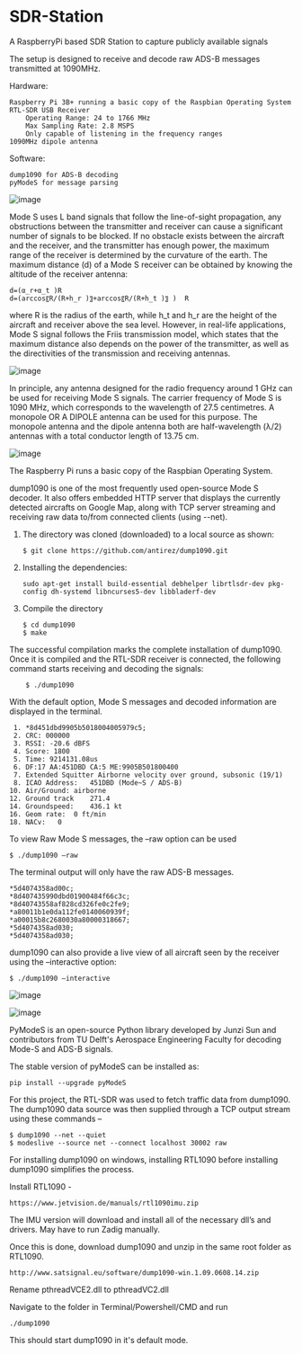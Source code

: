 # SDR-Station
A RaspberryPi based SDR Station to capture publicly available signals

The setup is designed to receive and decode raw ADS-B messages transmitted at 1090MHz. 

Hardware:     
    
    Raspberry Pi 3B+ running a basic copy of the Raspbian Operating System
    RTL-SDR USB Receiver
        Operating Range: 24 to 1766 MHz
        Max Sampling Rate: 2.8 MSPS
        Only capable of listening in the frequency ranges 
    1090MHz dipole antenna

Software: 
    
    dump1090 for ADS-B decoding
    pyModeS for message parsing

![image](https://github.com/user-attachments/assets/93f40b18-bc96-433a-93d4-2ac3522d4ae2)


Mode S uses L band signals that follow the line-of-sight propagation, any obstructions between the transmitter and receiver can cause a significant number of signals to be blocked. If no obstacle exists between the aircraft and the receiver, and the transmitter has enough power, the maximum range of the receiver is determined by the curvature of the earth.
The maximum distance (d) of a Mode S receiver can be obtained by knowing the altitude of the receiver antenna: 
  
    d=(α_r+α_t )R
    d=(arccos⁡〖R/(R+h_r )〗+arccos⁡〖R/(R+h_t )〗 )  R

where R is the radius of the earth, while h_t and h_r are the height of the aircraft and receiver above the sea level. However, in real-life applications, Mode S signal follows the Friis transmission model, which states that the maximum distance also depends on the power of the transmitter, as well as the directivities of the transmission and receiving antennas. 

![image](https://github.com/user-attachments/assets/b094f1d8-0b9c-4775-83e8-7e0fa602b55a)

In principle, any antenna designed for the radio frequency around 1 GHz can be used for receiving Mode S signals. The carrier frequency of Mode S is 1090 MHz, which corresponds to the wavelength of 27.5 centimetres. A monopole OR A DIPOLE antenna can  be used for this purpose. The monopole antenna and the dipole antenna both are half-wavelength (λ/2) antennas with a total conductor length of 13.75 cm.

![image](https://github.com/user-attachments/assets/9d737b88-f780-43bb-84fc-cb1278a8034e)

The Raspberry Pi runs a basic copy of the Raspbian Operating System.

dump1090 is one of the most frequently used open-source Mode S decoder. It also offers embedded HTTP server that displays the currently detected aircrafts on Google Map, along with TCP server streaming and receiving raw data to/from connected clients (using --net). 

1.	The directory was cloned (downloaded) to a local source as shown:

        $ git clone https://github.com/antirez/dump1090.git
2.	Installing the dependencies: 

        sudo apt-get install build-essential debhelper librtlsdr-dev pkg-config dh-systemd libncurses5-dev libbladerf-dev
3.	Compile the directory

        $ cd dump1090
        $ make

The successful compilation marks the complete installation of dump1090. Once it is compiled and the RTL-SDR receiver is connected, the following command starts receiving and decoding the signals:

        $ ./dump1090



With the default option, Mode S messages and decoded information are displayed in the terminal. 
 
     1. *8d451dbd9905b5018004005979c5;
     2. CRC: 000000
     3. RSSI: -20.6 dBFS
     4. Score: 1800
     5. Time: 9214131.08us
     6. DF:17 AA:451DBD CA:5 ME:9905B501800400
     7. Extended Squitter Airborne velocity over ground, subsonic (19/1)
     8. ICAO Address:	451DBD (Mode~S / ADS-B)
    10. Air/Ground:	airborne
    12. Ground track	271.4
    14. Groundspeed:	436.1 kt
    16. Geom rate: 	0 ft/min
    18. NACv: 	0

To view Raw Mode S messages, the –raw option can be used
    
    $ ./dump1090 –raw

The terminal output will only have the raw ADS-B messages. 

    *5d4074358ad00c;
    *8d407435990dbd01900484f66c3c;
    *8d40743558af828cd326fe0c2fe9;
    *a80011b1e0da112fe0140060939f;
    *a00015b8c2680030a80000318667;
    *5d4074358ad030;
    *5d4074358ad030;

dump1090 can also provide a live view of all aircraft seen by the receiver using the –interactive option:

    $ ./dump1090 –interactive

![image](https://github.com/user-attachments/assets/5b317643-73ef-4203-b2be-4635aa2f076f)

![image](https://github.com/user-attachments/assets/1b54257b-ea9d-49dd-93a7-369c5909964c)

PyModeS is an open-source Python library developed by Junzi Sun and contributors from TU Delft's Aerospace Engineering Faculty for decoding Mode-S and ADS-B signals.

The stable version of pyModeS can be installed as: 

    pip install --upgrade pyModeS

For this project, the RTL-SDR was used to fetch traffic data from dump1090. The dump1090 data  source was then supplied through a TCP output stream using these commands – 

    $ dump1090 --net --quiet
    $ modeslive --source net --connect localhost 30002 raw

For installing dump1090 on windows, installing RTL1090 before installing dump1090 simplifies the process.

Install RTL1090 - 

    https://www.jetvision.de/manuals/rtl1090imu.zip

The IMU version will download and install all of the necessary dll’s and drivers. May have to run Zadig manually.

Once this is done, download dump1090 and unzip in the same root folder as RTL1090.
    
    http://www.satsignal.eu/software/dump1090-win.1.09.0608.14.zip

Rename pthreadVCE2.dll to pthreadVC2.dll

Navigate to the folder in Terminal/Powershell/CMD and run 

    ./dump1090

This should start dump1090 in it's default mode. 
